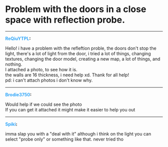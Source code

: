 # Problem with the doors in a close space with reflection probe.


---
<strong><span style="color:#34a7f9;">ReQiuYTPL</span>:</strong>

<p>Hello! i have a problem with the refleftion proble, the doors don&#39;t stop the light, there&#39;s a lot of light from the door, i tried a lot of things, changing textures, changing the door model, creating a new map, a lot of things, and nothing.<br />I attached a photo, to see how it is.<br />the walls are 16 thickness, i need help xd. Thank for all help!<br />pd: i can&#39;t attach photos i don&#39;t know why.</p>

---
<strong><span style="color:#34a7f9;">Brodie3750</span>:</strong>

<p>Would help if we could see the photo<br />If you can get it attached it might make it easier to help you out</p>

---
<strong><span style="color:#34a7f9;">Spiki</span>:</strong>

<p>imma slap you with a &quot;deal with it&quot; although i think on the light you can select &quot;probe only&quot; or something like that. never tried tho</p>
